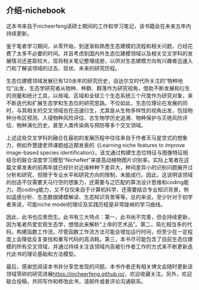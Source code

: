 ## 介绍-nichebook

​		这本书来自于nicheerfeng读硕士期间的工作和学习笔记，该书籍会在未来五年内持续更新。

​		鉴于笔者学习期间，从零开始，到逐渐和熟悉生态建模的流程和相关问题，已经花费了太多不必要的时间。并且考虑到国内外生态位建模领域以及相关交叉学科的发展情况还差距较大，现将相关笔记整理成册，以供对生态建模方向有兴趣者迅速入门和了解该领域的过去、现状、未来的研究历程。

​	 生态位建模领域发展已有120余年的研究历史，自达尔文时代所关注的“物种地位”出发，生态学研究者从物种、种群、群落作为研究视角，借助不断发展和衍生的测量和统计工具，以局域、区域和全球三个生态系统三个尺度作为研究对象，来不断迭代和扩展生态学和生态位的研究思路。不仅如此，生态位理论在发展的同时，与其相关的交叉领域也在迅速衍生，尤其是从生物多样性的视角出发，包括物种分布区预测、入侵物种风险评估、古生物学历史追溯、物种保护与灭绝风险评估、物种演化历史，甚至人类传染病与预防等多个交叉领域。

​		上述这些交叉学科的融合在最初的发展历程中往往来自于作者天马星空式的想象力，例如乔慧捷老师课题组近期发表的《Learning niche features to improve image-based species identification》，该文通过构建生态位特征与图像特征相结合的联合深度学习模型“NicheNet”来提高动植物图片识别率。实际上笔者在这篇文章发表的前两年就已经针对近缘种种下差异大，种间差异小的识别问题展开过分析和研究，但限于专业水平和研究方向的限制，未能成行。因此，这说明该领域的创造不仅需要天马行空的想象力，还需要与之匹配的算法设计思维和coding能力。而coding能力，又不仅仅来自于计算机科学，还需要结合专业知识背景，例如遥感分析、生态数据建模解读、生态知识背景等等。总的来说，至少针对于初学者来说，可能niche model的理论及实践历程是非常陡峭的学习曲线。

​		因此，此书也应景而生。此书有三大特点：第一，此书尚不完善，但会持续更新，因为笔者热爱宏观生态学，想借此来解析“上帝的艺术品”。第二，简化相当多的代码，构建函数工作流。尽管函数工作流方法可能会增加运行时间，但至少在一定程度上会降低反复查找和重写代码的高消耗。第三，本书尽可能包含了目前生态位建模的所有交叉领域，并通过持续关注该领域内高被引作者工作的方式来不断更新迭代此书的理论基础和方法模型。

​		最后，感谢您阅读本书并分享您发现的问题。本书作者还有相关博文会随时更新该领域零碎的研究进展<https://nicheerfeng.github.io/>，欢迎收藏关注。另外，欢迎联合投稿，共同写作和修改此书，请邮件或者评论沟通联系。

​	

